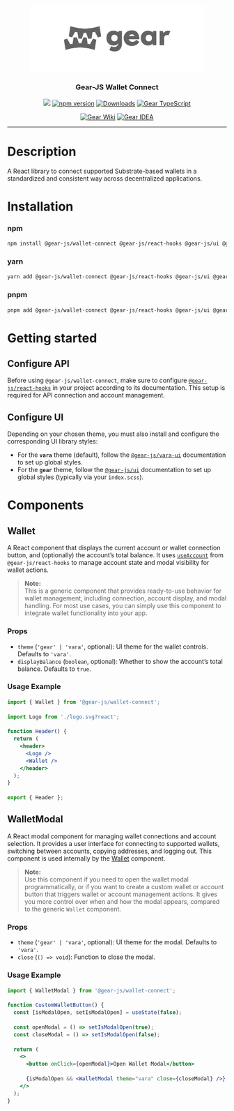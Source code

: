 <p align="center">
  <a href="https://gear-tech.io">
    <img src="https://github.com/gear-tech/gear/blob/master/images/logo-grey.png" width="400" alt="GEAR">
  </a>
</p>
<h3 align="center">
    Gear-JS Wallet Connect
</h3>
<p align=center>
    <a href="https://github.com/gear-tech/gear-js/blob/master/LICENSE"><img src="https://img.shields.io/badge/License-GPL%203.0-success"></a>
    <a href="https://www.npmjs.com/package/@gear-js/wallet-connect"><img src="https://img.shields.io/npm/v/@gear-js/wallet-connect.svg" alt="npm version"></a>
    <a href="https://www.npmjs.com/package/@gear-js/wallet-connect"><img src="https://img.shields.io/npm/dm/@gear-js/wallet-connect.svg" alt="Downloads"></a>
    <a href="https://github.com/gear-tech/gear-js/tree/master/apis/gear"><img src="https://img.shields.io/badge/Gear-TypeScript-blue?logo=typescript" alt="Gear TypeScript"></a>
</p>
<p align="center">
    <a href="https://wiki.gear-tech.io"><img src="https://img.shields.io/badge/Gear-Wiki-orange?logo=bookstack" alt="Gear Wiki"></a>
    <a href="https://idea.gear-tech.io"><img src="https://img.shields.io/badge/Gear-IDEA-blue?logo=data:image/png;base64,iVBORw0KGgoAAAANSUhEUgAAABAAAAAQCAYAAAAf8/9hAAAACXBIWXMAAAsTAAALEwEAmpwYAAAAAXNSR0IArs4c6QAAAARnQU1BAACxjwv8YQUAAADFSURBVHgBrVLLDYMwDH0OG7ABG5QNYIOwQRmhI3QERmCDMAIjsEFHgA2SDZyk5lRU1LQvQXLi2M+fDUQkLPpKz7MjNS/eN3VHGthSe0SHw2kN8bkwR4Rd9I3JGzWvkxXkQFD0z6Qs+6O0IQ9BlvXZVPDQYr9aNBglXmVUBqHLpCwqD6FTqhYHkfJkODmIpBMdEJVGh7pBZPmk+1rKL3lRfgeTxGrVY2T6z1TbUTKBhLrB1l4DkT+pMoBRzA5k4gCSzQP6wQlxwzh5ZgAAAABJRU5ErkJggg==" alt="Gear IDEA"></a>
</p>
<hr>

# Description

A React library to connect supported Substrate-based wallets in a standardized and consistent way across decentralized applications.

# Installation

### npm

```sh
npm install @gear-js/wallet-connect @gear-js/react-hooks @gear-js/ui @gear-js/vara-ui
```

### yarn

```sh
yarn add @gear-js/wallet-connect @gear-js/react-hooks @gear-js/ui @gear-js/vara-ui
```

### pnpm

```sh
pnpm add @gear-js/wallet-connect @gear-js/react-hooks @gear-js/ui @gear-js/vara-ui
```

# Getting started

## Configure API

Before using `@gear-js/wallet-connect`, make sure to configure [`@gear-js/react-hooks`](https://github.com/gear-tech/gear-js/tree/main/utils/gear-hooks#readme) in your project according to its documentation. This setup is required for API connection and account management.

## Configure UI

Depending on your chosen theme, you must also install and configure the corresponding UI library styles:

- For the **`vara`** theme (default), follow the [`@gear-js/vara-ui`](https://github.com/gear-tech/gear-js/tree/main/utils/vara-ui#readme) documentation to set up global styles.
- For the **`gear`** theme, follow the [`@gear-js/ui`](https://github.com/gear-tech/gear-js/tree/main/utils/gear-ui#readme) documentation to set up global styles (typically via your `index.scss`).

# Components

## Wallet

A React component that displays the current account or wallet connection button, and (optionally) the account’s total balance. It uses [`useAccount`](https://github.com/gear-tech/gear-js/tree/main/utils/gear-hooks#useaccount) from `@gear-js/react-hooks` to manage account state and modal visibility for wallet actions.

> **Note:**  
> This is a generic component that provides ready-to-use behavior for wallet management, including connection, account display, and modal handling. For most use cases, you can simply use this component to integrate wallet functionality into your app.

### Props

- `theme` (`'gear' | 'vara'`, optional): UI theme for the wallet controls. Defaults to `'vara'`.
- `displayBalance` (`boolean`, optional): Whether to show the account’s total balance. Defaults to `true`.

### Usage Example

```jsx
import { Wallet } from '@gear-js/wallet-connect';

import Logo from './logo.svg?react';

function Header() {
  return (
    <header>
      <Logo />
      <Wallet />
    </header>
  );
}

export { Header };
```

## WalletModal

A React modal component for managing wallet connections and account selection. It provides a user interface for connecting to supported wallets, switching between accounts, copying addresses, and logging out. This component is used internally by the [Wallet](#wallet) component.

> **Note:**  
> Use this component if you need to open the wallet modal programmatically, or if you want to create a custom wallet or account button that triggers wallet or account management actions. It gives you more control over when and how the modal appears, compared to the generic `Wallet` component.

### Props

- `theme` (`'gear' | 'vara'`, optional): UI theme for the modal. Defaults to `'vara'`.
- `close` (`() => void`): Function to close the modal.

### Usage Example

```jsx
import { WalletModal } from '@gear-js/wallet-connect';

function CustomWalletButton() {
  const [isModalOpen, setIsModalOpen] = useState(false);

  const openModal = () => setIsModalOpen(true);
  const closeModal = () => setIsModalOpen(false);

  return (
    <>
      <button onClick={openModal}>Open Wallet Modal</button>

      {isModalOpen && <WalletModal theme="vara" close={closeModal} />}
    </>
  );
}
```
